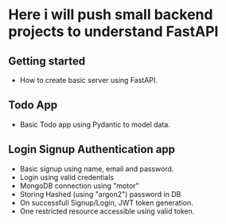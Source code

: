 # Here i will push small backend projects to understand FastAPI
## Getting started 
- How to create basic server using FastAPI.
## Todo App
- Basic Todo app using Pydantic to model data.
## Login Signup Authentication app
- Basic signup using name, email and password.
- Login using valid credentials
- MongoDB connection using "motor"
- Storing Hashed (using "argon2") password in DB
- On successfull Signup/Login, JWT token generation.
- One restricted resource accessible using valid token.